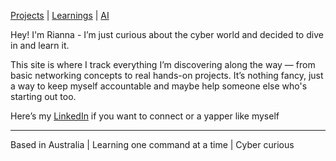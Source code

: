 [Projects](docs/projects.md) | [Learnings](docs/learnings.md) | [AI](docs/ai.md)


Hey! I'm Rianna - I’m just curious about the cyber world and decided to dive in and learn it.

This site is where I track everything I’m discovering along the way — from basic networking concepts to real hands-on projects. It’s nothing fancy, just a way to keep myself accountable and maybe help someone else who's starting out too.

Here’s my [LinkedIn](https://www.linkedin.com/in/rianna-libdy/) if you want to connect or a yapper like myself

---

Based in Australia | Learning one command at a time | Cyber curious
